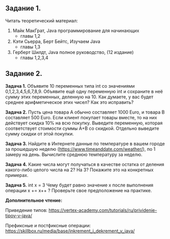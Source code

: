 ## Задание 1.
Читать теоретический материал:
1. Майк МакГрат, Java программирование для начинающих
   - главы 1,2
2. Кэти Сьерра, Берт Бейтс, Изучаем Java
   - главы 1,3
3. Герберт Шилдт, Java полное руководство, (12 издание)
   - главы 1,2,3,4

## Задание 2.

**Задача 1.**
Объявите 10 переменных типа int со значениями 0,1,2,3,4,5,6,7,8,9.
Объявите ещё одну переменную int и сохраните в неё сумму этих переменных, деленную на 10.
Как думаете, у вас будет среднее арифметическое этих чисел? Как это исправить?

**Задача 2.**
Пусть цена товара A обычно составляет 1000 Euro, и товара B составляет 500 Euro.
Если клиент покупает товары вместе, то на них действует скидка 10% на всю покупку.
Выведите переменную, которая соответствует стоимости суммы A+B со скидкой.
Отдельно выведите сумму скидки от этой покупки.

**Задача 3.**
Найдите в Интернете данные по температуре в вашем городе за прошедшую неделю (https://www.timeanddate.com/weather/),
по 1 замеру на день. Вычислите среднюю температуру за неделю.

**Задача 4.**
Какие числа могут получаться в качестве остатка от деления какого-либо целого числа на 2? На 3?
Покажите это на конкретных примерах.

**Задача 5.**
int x = 3
Чему будет равно значение х после выполнения операции x += x++ ?
Проверьте свое предположение на практике.

**Дополнительное чтение:**

Приведение типов:
https://vertex-academy.com/tutorials/ru/prividenie-tipov-v-java/

Префиксные и постфиксные операции:
https://skillbox.ru/media/base/inkrement_i_dekrement_v_java/ 